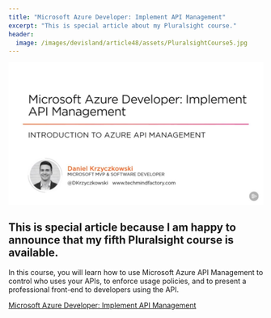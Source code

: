 ```yaml
---
title: "Microsoft Azure Developer: Implement API Management"
excerpt: "This is special article about my Pluralsight course."
header:
  image: /images/devisland/article48/assets/PluralsightCourse5.jpg
---
```


<p align="center">
<img src="/images/devisland/article48/assets/PluralsightCourse5.jpg?raw=true" alt="Microsoft Azure Developer: Implement API Management"/>
</p>

## This is special article because I am happy to announce that my fifth Pluralsight course is available.

In this course, you will learn how to use Microsoft Azure API Management to control who uses your APIs, to enforce usage policies, and to present a professional front-end to developers using the API.

[Microsoft Azure Developer: Implement API Management](https://app.pluralsight.com/library/courses/microsoft-azure-developer-implement-api-management/table-of-contents)

